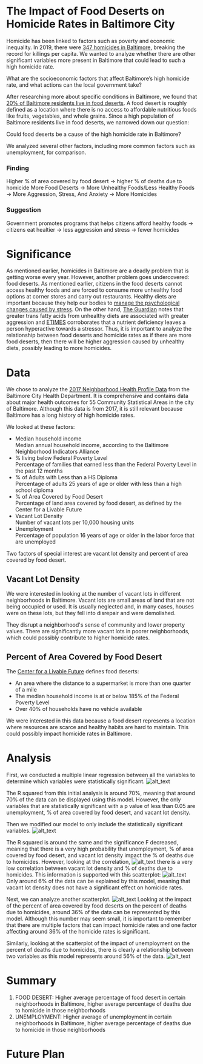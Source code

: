 # The Impact of Food Deserts on Homicide Rates in Baltimore City
Homicide has been linked to factors such as poverty and economic inequality. In 2019, there were [347 homicides in Baltimore](https://www.cnn.com/2019/12/31/americas/baltimore-2019-homicides/index.html), breaking the record for killings per capita. We wanted to analyze whether there are other significant variables more present in Baltimore that could lead to such a high homicide rate.

What are the socioeconomic factors that affect Baltimore’s high homicide rate, and what actions can the local government take?

After researching more about specific conditions in Baltimore, we found that [20% of Baltimore residents live in food deserts](https://www.umaryland.edu/gogreen/news/food/combating-the-urban-food-desert.php). A food desert is roughly defined as a location where there is no access to affordable nutritious foods like fruits, vegetables, and whole grains. Since a high population of Baltimore residents live in food deserts, we narrowed down our question:

Could food deserts be a cause of the high homicide rate in Baltimore?

We analyzed several other factors, including more common factors such as unemployment, for comparison.
### Finding
Higher % of area covered by food desert →  higher % of deaths due to homicide 
More Food Deserts →  More Unhealthy Foods/Less Healthy Foods →  More Aggression, Stress, And Anxiety → More Homicides 

### Suggestion
Government promotes programs that helps citizens afford healthy foods → citizens eat healtier → less aggression and stress → fewer homicides

# Significance
As mentioned earlier, homicides in Baltimore are a deadly problem that is getting worse every year. However, another problem goes undercovered: food deserts. As mentioned earlier, citizens in the food deserts cannot access healthy foods and are forced to consume more unhealthy food options at corner stores and carry out restaurants. Healthy diets are important because they help our bodies to [manage the psychological changes caused by stress](https://www.bbcgoodfood.com/howto/guide/stress-diet-can-foods-help). On the other hand, [The Guardian](https://www.theguardian.com/lifeandstyle/wordofmouth/2013/apr/24/can-food-make-you-angry) notes that greater trans fatty acids from unhealthy diets are associated with greater aggression and [ETIMES](https://timesofindia.indiatimes.com/life-style/health-fitness/diet/Junk-food-leads-to-anger-issues/articleshow/19946022.cms) corroborates that a nutrient deficiency leaves a person hyperactive towards a stressor. Thus, it is important to analyze the relationship between food deserts and homicide rates as if there are more food deserts, then there will be higher aggression caused by unhealthy diets, possibly leading to more homicides.


# Data
We chose to analyze the [2017 Neighborhood Health Profile Data](https://health.baltimorecity.gov/neighborhoods/neighborhood-health-profile-reports) from the Baltimore City Health Department. It is comprehensive and contains data about major health outcomes for 55 Community Statistical Areas in the city of Baltimore. Although this data is from 2017, it is still relevant because Baltimore has a long history of high homicide rates. 

We looked at these factors: 
- Median household income <br>
Median annual household income, according to the Baltimore Neighborhood Indicators Alliance
- % living below Federal Poverty Level <br>
Percentage of families that earned less than the Federal Poverty Level in the past 12 months
- % of Adults with Less than a HS Diploma <br>
Percentage of adults 25 years of age or older with less than a high school diploma
- % of Area Covered by Food Desert <br>
Percentage of land area covered by food desert, as defined by the Center for a Livable Future
- Vacant Lot Density <br>
Number of vacant lots per 10,000 housing units
- Unemployment <br>
Percentage of population 16 years of age or older in the labor force that are unemployed

Two factors of special interest are vacant lot density and percent of area covered by food desert.
## Vacant Lot Density
We were interested in looking at the number of vacant lots in different neighborhoods in Baltimore. Vacant lots are small areas of land that are not being occupied or used. It is usually neglected and, in many cases, houses were on these lots, but they fell into disrepair and were demolished. 

They disrupt a neighborhood's sense of community and lower property values. There are significantly more vacant lots in poorer neighborhoods, which could possibly contribute to higher homicide rates.
## Percent of Area Covered by Food Desert
The [Center for a Livable Future](https://clf.jhsph.edu/about-us/news/news-2012/new-improved-food-desert-map) defines food deserts: 
- An area where the distance to a supermarket is more than one quarter of a mile
- The median household income is at or below 185% of the Federal Poverty Level
- Over 40% of households have no vehicle available 

We were interested in this data because a food desert represents a location where resources are scarce and healthy habits are hard to maintain. This could possibly impact homicide rates in Baltimore.
# Analysis
First, we conducted a multiple linear regression between all the variables to determine which variables were statistically significant. 
![alt_text](https://github.com/AndrealZhang/Food_Deserts_and_Homicide_Rates_in_Baltimore_City/blob/master/initial%20multiple%20regression.png)

The R squared from this initial analysis is around 70%, meaning that around 70% of the data can be displayed using this model. However, the only variables that are statistically significant with a p value of less than 0.05 are unemployment, % of area covered by food desert, and vacant lot density. 

Then we modified our model to only include the statistically significant variables.
![alt_text](https://github.com/AndrealZhang/Food_Deserts_and_Homicide_Rates_in_Baltimore_City/blob/master/final%20multiple%20regression.png)

The R squared is around the same and the significance F decreased, meaning that there is a very high probability that unemployment, % of area covered by food desert, and vacant lot density impact the % of deaths due to homicides. However, looking at the correlation, 
![alt_text](https://github.com/AndrealZhang/Food_Deserts_and_Homicide_Rates_in_Baltimore_City/blob/master/correlation.png)
there is a very low correlation between vacant lot density and % of deaths due to homicides. This information is supported with this scatterplot: 
![alt_text](https://github.com/AndrealZhang/Food_Deserts_and_Homicide_Rates_in_Baltimore_City/blob/master/vacantlotscatter.png)
Only around 6% of the data can be explained by this model, meaning that vacant lot density does not have a significant effect on homicide rates.

Next, we can analyze another scatterplot.
![alt_text](https://github.com/AndrealZhang/Food_Deserts_and_Homicide_Rates_in_Baltimore_City/blob/master/fooddesertscatter.png)
Looking at the impact of the percent of area covered by food deserts on the percent of deaths due to homicides, around 36% of the data can be represented by this model. Although this number may seem small, it is important to remember that there are multiple factors that can impact homicide rates and one factor affecting around 36% of the homicide rates is significant. 

Similarly, looking at the scatterplot of the impact of unemployment on the percent of deaths due to homicides, there is clearly a relationship between two variables as this model represents around 56% of the data.
![alt_text](https://github.com/AndrealZhang/Food_Deserts_and_Homicide_Rates_in_Baltimore_City/blob/master/unemploymentscatter.png)

# Summary
1. FOOD DESERT: Higher average percentage of food desert in certain neighborhoods in Baltimore, higher average percentage of deaths due to homicide in those neighborhoods
2. UNEMPLOYMENT: Higher average of unemployment in certain neighborhoods in Baltimore, higher average percentage of deaths due to homicide in those neighborhoods

# Future Plan


